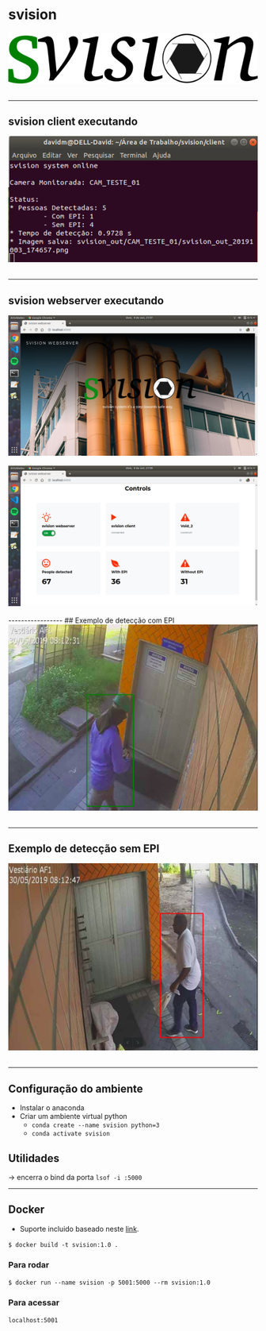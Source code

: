 # svision

<div align="center">
  <img src="assets/images/svision.png"><br><br>
</div> 

-----------------
## svision client executando

<div align="center">
  <img src="assets/images/svision_client.png"><br><br>
</div> 

-----------------
## svision webserver executando

<div align="center">
  <img src="assets/images/webserver_1.png"><br><br>
</div> 

<div align="center">
  <img src="assets/images/webserver_2.png"><br><br>
</div> 
-----------------
## Exemplo de detecção com EPI

<div align="center">
  <img src="assets/images/exemplo_epi.png"><br><br>
</div> 

-----------------
## Exemplo de detecção sem EPI

<div align="center">
  <img src="assets/images/exemplo_noepi.png"><br><br>
</div> 

-----------------

## Configuração do ambiente

- Instalar o anaconda
- Criar um ambiente virtual python
    - ```conda create --name svision python=3```
    - ```conda activate svision```



## Utilidades

-> encerra o bind da porta ```lsof -i :5000```

-----------------

## Docker

* Suporte incluido baseado neste [link](http://www.easy-analysis.com/dockerizing-python-flask-app-and-conda-environment/).

```$ docker build -t svision:1.0 .```
### Para rodar
```$ docker run --name svision -p 5001:5000 --rm svision:1.0```
### Para acessar
```localhost:5001```

#
